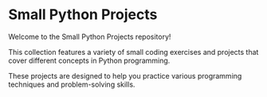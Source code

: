 # Small Python Projects

Welcome to the Small Python Projects repository!

This collection features a variety of small coding exercises and projects that cover different concepts in Python programming. 

These projects are designed to help you practice various programming techniques and problem-solving skills.
